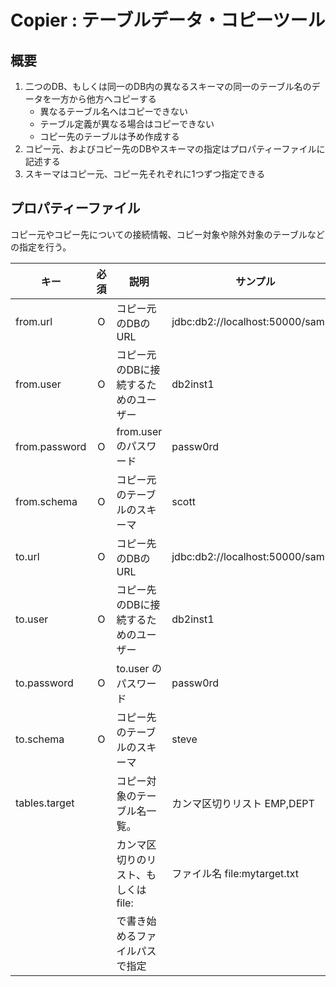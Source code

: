 # Copier : テーブルデータ・コピーツール
## 概要
1. 二つのDB、もしくは同一のDB内の異なるスキーマの同一のテーブル名のデータを一方から他方へコピーする
   - 異なるテーブル名へはコピーできない
   - テーブル定義が異なる場合はコピーできない
   - コピー先のテーブルは予め作成する
1. コピー元、およびコピー先のDBやスキーマの指定はプロパティーファイルに記述する
1. スキーマはコピー元、コピー先それぞれに1つずつ指定できる


## プロパティーファイル
コピー元やコピー先についての接続情報、コピー対象や除外対象のテーブルなどの指定を行う。

| キー | 必須 | 説明 | サンプル |
| ------------- |:----:| ------------------------------------ | --------------------------------- |
| from.url | O | コピー元のDBのURL | jdbc:db2://localhost:50000/sample |
| from.user | O | コピー元のDBに接続するためのユーザー | db2inst1 |
| from.password | O | from.user のパスワード | passw0rd |
| from.schema | O | コピー元のテーブルのスキーマ | scott |
| to.url | O | コピー先のDBのURL | jdbc:db2://localhost:50000/sample |
| to.user | O | コピー先のDBに接続するためのユーザー | db2inst1 |
| to.password | O | to.user のパスワード | passw0rd |
| to.schema | O | コピー先のテーブルのスキーマ | steve |
| tables.target | | コピー対象のテーブル名一覧。 | カンマ区切りリスト EMP,DEPT |
| | | カンマ区切りのリスト、もしくは file: | ファイル名 file:mytarget.txt |
| | | で書き始めるファイルパスで指定 | |
